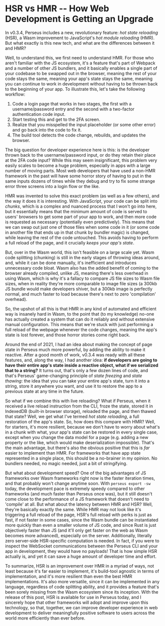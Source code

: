 # HSR vs HMR -- How Web Development is Getting an Upgrade

In v0.3.4, Perseus includes a new, revolutionary feature: *hot state reloading* (HSR), a Wasm improvement to JavaScript's *hot module reloading* (HMR). But what exactly is this new tech, and what are the differences between it and HMR?

Well, to understand this, we first need to understand HMR. For those who aren't familiar with the JS ecosystem, it's a feature that's part of Webpack and a number of other JS bundlers, and it basically enables a single part of your codebase to be swapped out in the browser, meaning the rest of your code stays the same, meaning your app's state stays the same, meaning you can continue to work in development without having to be thrown back to the beginning of your app. To illustrate this, let's take the following workflow:

1. Code a login page that works in two stages, the first with a username/password entry and the second with a two-factor authentication code input.
2. Start testing this and get to the 2FA screen.
3. Realize that you misspelled the input placeholder (or some other error) and go back into the code to fix it.
4. The build tool detects the code change, rebuilds, and updates the browser.

The big question for developer experience here is this: is the developer thrown back to the username/password input, or do they retain their place at the 2FA code input? While this may seem insignificant, this problem very easily scales to become a huge problem, especially in apps with a large number of moving parts. Most web developers that have used a non-HMR framework in the past will have some horror story of having to put in the same inputs dozens of times while they debug and try to fix some strange error three screens into a login flow or the like.

HMR was invented to solve this exact problem (as well as a few others), and the way it does it is interesting. With JavaScript, your code can be split into *chunks*, which is a complex and nuanced process that I won't go into here, but it essentially means that the minimum amount of code is served to users' browsers to get some part of your app to work, and then more code is requested as necessary (potentially even predictively). This means that we can swap out just one of those files when some code in it (or some code in another file that ends up in that chunk by bundler magic) is changed, while leaving the rest of the code untouched. This avoids having to perform a full reload of the page, and it crucially *keeps your app's state*.

But, over in the Wasm world, this isn't feasible on a large scale yet. Wasm code splitting (chunking) is still in the early stages of throwing ideas around, and, while it can be done manually, it's inefficient and introduces unnecessary code bloat. Wasm also has the added benefit of coming to the browser already compiled, unlike JS, meaning there's less overhead in using Wasm, which is why it's a fallacy to compare JS file sizes to Wasm file sizes, when in reality they're more comparable to image file sizes (a 300kb JS bundle would make developers shiver, but a 300kb image is perfectly normal, and much faster to load because there's next to zero 'compilation' overhead).

So, the upshot of all this is that HMR in any kind of automated and efficient way is insanely hard in Wasm, to the point that (to my knowledge) no-one has actually created a system that can do it reliably and without extensive manual configuration. This means that we're stuck with just performing a full reload of the webpage whenever the code changes, meaning the app's state is lost forever, and those horror stories come right back.

Around the end of 2021, I had an idea about making the concept of page state in Perseus much more powerful, by adding the ability to make it reactive. After a good month of work, v0.3.4 was ready with all these features, and, along the way, I had another idea: **if developers are going to have their entire app's state inside a reactive object, what if we serialized that to a string?** It turns out, that's only a few dozen lines of code, and that's Perseus' game-changing principle of *state freezing* and *state thawing*: the idea that you can take your entire app's state, turn it into a string, store it anywhere you want, and use it to restore the app to a previous state at any time in the future.

So what if we combine this with live reloading? What if Perseus, when it received a live reload instruction from the CLI, froze the state, stored it in IndexedDB (built-in browser storage), reloaded the page, and then thawed that state? Well, we get what I've termed *hot state reloading*, a full restoration of the app's state. So, how does this compare with HMR? Well, for starters, it's more resilient, because we don't have to worry about what's in a chunk with what, your app's state can be restored in every single case, except when you change the data model for a page (e.g. adding a new property or the like, which would make deserialization impossible). That's the main advantage, but there's also the obvious positive that this is *far* easier to implement than HMR. For frameworks that have app state represented in a single place, this should be a no-brainer in my opinion. No bundlers needed, no magic needed, just a bit of stringifying.

But what about development speed? One of the big advantages of JS frameworks over Wasm frameworks right now is the faster iteration times, and that probably won't change anytime soon. With `perseus export -sw` today, the development pace is extremely speedy compared to other frameworks (and much faster than Perseus once was), but it still doesn't come close to the performance of a JS framework that doesn't need to 'compile' at all. But what about the latency between HMR and HSR? Well, they're basically exactly the same. While HMR may not look like it's triggering a full reload of the page, HSR's full reload with perks is just as fast, if not faster in some cases, since the Wasm bundle can be instantiated more quickly than even a smaller volume of JS code, and since Rust is just objectively faster than JS (and it'll only get faster on the web as Wasm becomes more advanced), especially on the server. Additionally, literally zero server-side HSR-specific computation is needed. In fact, if you were to inspect the WebSocket communications between the Perseus CLI and your app in development, they would have no payloads! That is how simple HSR actually is, and yet it can save a huge amount of developer time and effort.

To summarize, HSR is an improvement over HMR in a myriad of ways, not least because it's far easier to implement, it's build-tool agnostic in terms of implementation, and it's more resilient than even the best HMR implementations. It's also more versatile, since it can be implemented in any language, regardless of code splitting ability, and it provides a feature that's been sorely missing from the Wasm ecosystem since its inception. With the release of this post, HSR is available for use in Perseus today, and I sincerely hope that other frameworks will adopt and improve upon this technology, so that, together, we can improve developer experience in web development to deliver meaningfully positive software to users across the world more efficiently than ever before. 
